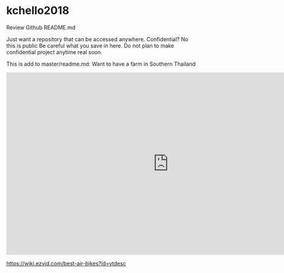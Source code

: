 # kchello2018
Review Github
README.md

Just want a repository that can be accessed anywhere.
Confidential?    No this is public
Be careful what you save in here. 
Do not plan to make confidential project anytime real soon.

This is add to master/readme.md:
Want to have a farm in Southern Thailand

<iframe width="854" height="480" src="https://www.youtube.com/embed/Fdf4w_NO7NA" frameborder="0" allow="autoplay; encrypted-media" allowfullscreen></iframe>

https://wiki.ezvid.com/best-air-bikes?id=ytdesc

